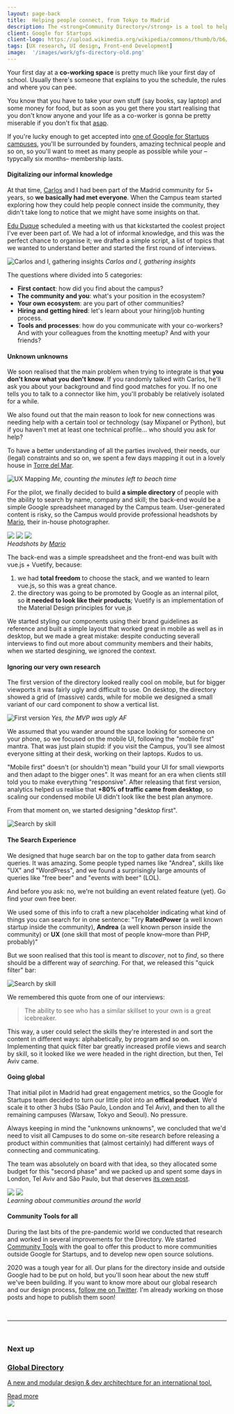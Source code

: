 ```yaml
---
layout: page-back
title:  Helping people connect, from Tokyo to Madrid
description: The <strong>Community Directory</strong> is a tool to help members from the Google for Startups communities finding their people
client: Google for Startups
client-logo: https://upload.wikimedia.org/wikipedia/commons/thumb/b/b6/Google_for_Startups_logo.svg/1280px-Google_for_Startups_logo.svg.png
tags: [UX research, UI design, Front-end Development]
image:  '/images/work/gfs-directory-old.png'
---
```

<!-- > In the future, robots will do all the work, so the only reasonable profession to pursue is to build and repair robots (until they repair themselves!)
–<i>Young Ivo, 1998</i> -->

Your first day at a <strong>co-working space</strong> is pretty much like your first day of school. Usually there's someone that explains to you the schedule, the rules and where you can pee. 

You know that you have to take your own stuff (say books, say laptop) and some money for food, but as soon as you get there you start realising that you don't know anyone and your life as a co-worker is gonna be pretty miserable if you don't fix that <a href="https://www.urbandictionary.com/define.php?term=asap">asap</a>.

If you're lucky enough to get accepted into <a href="https://campus.co/">one of Google for Startups campuses</a>, you'll be surrounded by founders, amazing technical people and so on, so you'll want to meet as many people as possible while your –typycally six months– membership lasts.

#### Digitalizing our informal knowledge

At that time, <a href="https://codingcarlos.com/">Carlos</a> and I had been part of the Madrid community for 5+ years, so <strong>we basically had met everyone</strong>. When the Campus team started exploring how they could help people connect inside the community, they didn't take long to notice that we might have some insights on that. 

<a href="https://www.linkedin.com/in/eduque/">Edu Duque</a> scheduled a meeting with us that kickstarted the coolest project I've ever been part of. We had a lot of informal knowledge, and this was the perfect chance to organise it; we drafted a simple script, a list of topics that we wanted to understand better and started the first round of interviews.

![Carlos and I, gathering insights]({{site.baseurl}}/images/work/gfs-directory/campus-london.jpg)
*Carlos and I, gathering insights*

The questions where divided into 5 categories: 

- <strong>First contact</strong>: how did you find about the campus?
- <strong>The community and you</strong>: what's your position in the ecosystem?
- <strong>Your own ecosystem</strong>: are you part of other communities?
- <strong>Hiring and getting hired</strong>: let's learn about your hiring/job hunting process.
- <strong>Tools and processes</strong>: how do you communicate with your co-workers? And with your colleagues from the knotting meetup? And with your friends?

<!-- Asking that very same questions in the Tel Aviv community lead to very interesting insights, but you'll have to keep reading to find out. -->

#### Unknown unknowns

We soon realised that the main problem when trying to integrate is that <strong>you don't know what you don't know</strong>. If you randomly talked with Carlos, he'll ask you about your background and find good matches for you. If no one tells you to talk to a connector like him, you'll probably be relatively isolated for a while.

We also found out that the main reason to look for new connections was needing help with a certain tool or technology (say Mixpanel or Python), but if you haven't met at least one technical profile... who should you ask for help? 

To have a better understanding of all the parties involved, their needs, our (legal) constraints and so on, we spent a few days mapping it out in a lovely house in <a href="https://goo.gl/maps/NBEJTvcajmJJyHUm8">Torre del Mar</a>. 

![UX Mapping]({{site.baseurl}}/images/work/gfs-directory/canvas.jpg)
*Me, counting the minutes left to beach time*

For the pilot, we finally decided to build <strong>a simple directory</strong> of people with the ability to search by name, company and skill; the back-end would be a simple Google spreadsheet managed by the Campus team.
User-generated content is risky, so the Campus would provide professional headshots by <a href="https://www.instagram.com/p/B_hgK19jhvD/" target="_blank">Mario</a>, their in-house photographer. 

<div class="gallery-box">
  <div class="gallery">
    <img src="https://storage.googleapis.com/gfs-directory/pic/U/z/UzubL6rgA4mUKX_i5n7Xl.png">
    <img src="https://storage.googleapis.com/gfs-directory/pic/7/K/7K2qmGuWr19TxudHgTFA2.png">
    <img src="https://storage.googleapis.com/gfs-directory/pic/7/g/7gB5n2TNG5b5KpWFmphZP.png">
    <!-- <img src="https://storage.googleapis.com/campus-directory.appspot.com/ddbb/images/User_98_resized.jpg">
    <img src="https://storage.googleapis.com/campus-directory.appspot.com/ddbb/images/user_183_resized.jpg">
    <img src="https://storage.googleapis.com/gfs-directory/pic/7/s/7sGIjuFf8pEDRTBslfPHi.png"> -->
  </div>
  <em>Headshots by <a href="https://www.instagram.com/p/B_hgK19jhvD/" target="_blank">Mario</a></em>
</div>

The back-end was a simple spreadsheet and the front-end was built with vue.js + Vuetify, because: 
1. we had <strong>total freedom</strong> to choose the stack, and we wanted to learn vue.js, so this was a great chance.
2. the directory was going to be promoted by Google as an internal pilot, so <strong>it needed to look like their products</strong>; Vuetify is an implementation of the Material Design principles for vue.js

We started styling our components using their brand guidelines as reference and built a simple layout that worked great in mobile as well as in desktop, but we made a great mistake: despite conducting severall interviews to find out more about community members and their habits, when we started desgining, we ignored the context.

#### Ignoring our very own research

The first version of the directory looked really cool on mobile, but for bigger viewports it was fairly ugly and difficult to use. On desktop, the directory showed a grid of (massive) cards, while for mobile we designed a small variant of our card component to show a vertical list.

![First version]({{site.baseurl}}/images/work/gfs-directory/ss-first.png)
*Yes, the MVP was ugly AF*

We assumed that you wander around the space looking for someone on your phone, so we focused on the mobile UI, following the "mobile first" mantra. That was just plain stupid: if you visit the Campus, you'll see almost everyone sitting at their desk, working on their laptops. Kudos to us.

"Mobile first" doesn't (or shouldn't) mean "build your UI for small viewports and then adapt to the bigger ones". It was meant for an era when clients still told you to make everything "responsive". 
After releasing that first version, analytics helped us realise that <strong>+80% of traffic came from desktop</strong>, so scaling our condensed mobile UI didn't look like the best plan anymore.

From that moment on, we started designing "desktop first".

![Search by skill]({{site.baseurl}}/images/work/gfs-directory/ss-no-filters.png)
<!-- *Search by skill* -->

#### The Search Experience

We designed that huge search bar on the top to gather data from search queries. It was amazing. Some people typed names like "Andrea", skills like "UX" and "WordPress", and we found a surprisingly large amounts of queries like "free beer" and "events with beer" (LOL). 

And before you ask: no, we're not building an event related feature (yet). Go find your own free beer.

We used some of this info to craft a new placeholder indicating what kind of things you can search for in one sentence: "Try <strong>RatedPower</strong> (a well known startup inside the community), <strong>Andrea</strong> (a well known person inside the community) or <strong>UX</strong> (one skill that most of people know–more than PHP, probably)"

But we soon realised that this tool is meant to <i>discover</i>, not to <i>find</i>, so there should be a different way of <i>searching</i>. For that, we released this "quick filter" bar:

![Search by skill]({{site.baseurl}}/images/work/gfs-directory/ss-search.png)
<!-- *Search by skill* -->

We remembered this quote from one of our interviews:

> The ability to see who has a similar skillset to your own is a great icebreaker.

This way, a user could select the skills they're interested in and sort the content in different ways: alphabetically, by program and so on. Implementing that quick filter bar greatly increased profile views and search by skill, so it looked like we were headed in the right direction, but then, Tel Aviv came.

#### Going global

That initial pilot in Madrid had great engagement metrics, so the Google for Startups team decided to turn our little pilot into an <strong>offical product</strong>. We'd scale it to other 3 hubs (São Paulo, London and Tel Aviv), and then to all the remaining campuses (Warsaw, Tokyo and Seoul). No pressure.

Always keeping in mind the "unknowns unknowns", we concluded that we'd need to visit all Campuses to do some on-site research before releasing a product within communities that (almost certainly) had different ways of connecting and communicating. 

The team was absolutely on board with that idea, so they allocated some budget for this "second phase" and we packed up and spent some days in London, Tel Aviv and São Paulo, but that deserves <a href="gfs-directory-2">its own post</a>.

<div class="gallery-box">
  <div class="gallery">
    <img src="/images/work/gfs-directory/london.jpg">
    <!-- <img src="/images/work/gfs-directory/tlv.jpg"> -->
    <img src="/images/work/gfs-directory/mad.jpg">
  </div>
  <em>Learning about communities around the world</em>
</div>

#### Community Tools for all

During the last bits of the pre-pandemic world we conducted that research and worked in several improvements for the Directory. We started <a href="https://communitytools.co/">Community Tools</a> with the goal to offer this product to more communities outside Google for Startups, and to develop new open source solutions.

2020 was a tough year for all. Our plans for the directory inside and outside Google had to be put on hold, but you'll soon hear about the new stuff we've been building. If you want to know more about our global research and our design process, <a href="https://twitter.com/ivoriginal">follow me on Twitter</a>. I'm already working on those posts and hope to publish them soon!

<br>
<hr>
<br>

<!-- Next up -->
<div>
  <h3 style="margin-bottom: 16px;">Next up</h3>
  <div class="row">
    <div class="col col-12">
      <a href="gfs-directory-2">
      <section class="article-card outline">
        <div class="article-card__head col-8 col-m-12 col-d-8">
          <h3 class="banner__title">Global Directory</h3>
          <p class="banner__subtitle">A new and modular design & dev architechture for an international tool.</p>
          <a href="gfs-directory-2" class="mt-1 inline-block" name="subscribe">Read more</a>
        </div>
        <div class="col-4 col-t-4 col-m-12 col-d-2">
          <img src="/images/work/gfs-directory-2B.png" />
        </div>
      </section>
      </a>
    </div>
  </div>
</div>
<!-- /Next up -->

<!-- <div class="container">
  <div class="row">
    <div class="col-12 back-home">
      <a class="button button--outline">Back to Work</a>
    </div>
  </div>
</div> -->